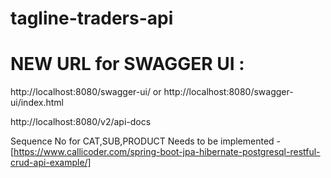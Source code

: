 # tagline-traders-api

NEW URL for SWAGGER UI :
========================
http://localhost:8080/swagger-ui/ or 
http://localhost:8080/swagger-ui/index.html

http://localhost:8080/v2/api-docs

Sequence No for CAT,SUB,PRODUCT  Needs to be implemented  - [https://www.callicoder.com/spring-boot-jpa-hibernate-postgresql-restful-crud-api-example/]
